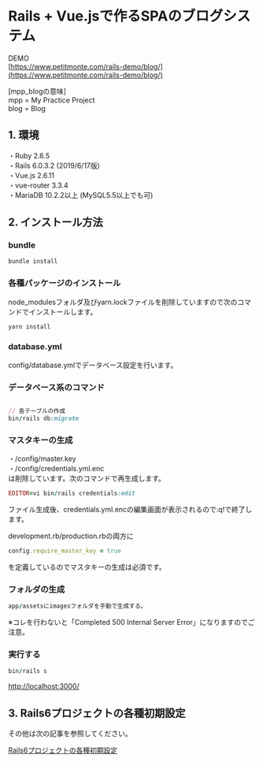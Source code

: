 # Rails + Vue.jsで作るSPAのブログシステム 
  
DEMO    
[https://www.petitmonte.com/rails-demo/blog/](https://www.petitmonte.com/rails-demo/blog/)  
  
[mpp_blogの意味]  
mpp = My Practice Project  
blog = Blog   
    
## 1. 環境
・Ruby 2.6.5  
・Rails 6.0.3.2 (2019/6/17版)  
・Vue.js 2.6.11   
・vue-router 3.3.4    
・MariaDB 10.2.2以上 (MySQL5.5以上でも可)  
 
## 2. インストール方法
  
### bundle  
```rb
bundle install 
```
  
### 各種パッケージのインストール  
node_modulesフォルダ及びyarn.lockファイルを削除していますので次のコマンドでインストールします。  
```rb  
yarn install 
```
  
### database.yml  
config/database.ymlでデータベース設定を行います。  
  

### データベース系のコマンド  
```rb

// 各テーブルの作成
bin/rails db:migrate


```
  
### マスタキーの生成 
・/config/master.key  
・/config/credentials.yml.enc  
は削除しています。次のコマンドで再生成します。  
```rb
EDITOR=vi bin/rails credentials:edit   
```  
ファイル生成後、credentials.yml.encの編集画面が表示されるので:q!で終了します。

development.rb/production.rbの両方に  
```rb
config.require_master_key = true  
``` 
を定義しているのでマスタキーの生成は必須です。   
  
### フォルダの生成
```rb  
app/assetsにimagesフォルダを手動で生成する。 
```
※コレを行わないと「Completed 500 Internal Server Error」になりますのでご注意。  
    
   
### 実行する
```rb  
bin/rails s
```  

[http://localhost:3000/](http://localhost:3000/)  
      
## 3. Rails6プロジェクトの各種初期設定
その他は次の記事を参照してください。  
  
[Rails6プロジェクトの各種初期設定](https://www.petitmonte.com/ruby/rails6_project.html)  
